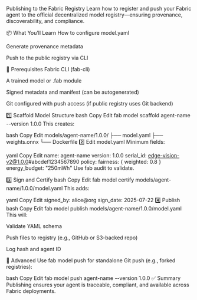 Publishing to the Fabric Registry
Learn how to register and push your Fabric agent to the official decentralized model registry—ensuring provenance, discoverability, and compliance.

📦 What You’ll Learn
How to configure model.yaml

Generate provenance metadata

Push to the public registry via CLI

🧰 Prerequisites
Fabric CLI (fab-cli)

A trained model or .fab module

Signed metadata and manifest (can be autogenerated)

Git configured with push access (if public registry uses Git backend)

1️⃣ Scaffold Model Structure
bash
Copy
Edit
fab model scaffold agent-name --version 1.0.0
This creates:

bash
Copy
Edit
models/agent-name/1.0.0/
├── model.yaml
├── weights.onnx
└── Dockerfile
2️⃣ Edit model.yaml
Minimum fields:

yaml
Copy
Edit
name: agent-name
version: 1.0.0
serial_id: edge-vision-v2@1.0.0#abcdef1234567890
policy:
  fairness: { weighted: 0.8 }
  energy_budget: "250mWh"
Use fab audit to validate.

3️⃣ Sign and Certify
bash
Copy
Edit
fab model certify models/agent-name/1.0.0/model.yaml
This adds:

yaml
Copy
Edit
signed_by: alice@org
sign_date: 2025-07-22
4️⃣ Publish
bash
Copy
Edit
fab model publish models/agent-name/1.0.0/model.yaml
This will:

Validate YAML schema

Push files to registry (e.g., GitHub or S3-backed repo)

Log hash and agent ID

🧩 Advanced
Use fab model push for standalone Git push (e.g., forked registries):

bash
Copy
Edit
fab model push agent-name --version 1.0.0
✅ Summary
Publishing ensures your agent is traceable, compliant, and available across Fabric deployments.
